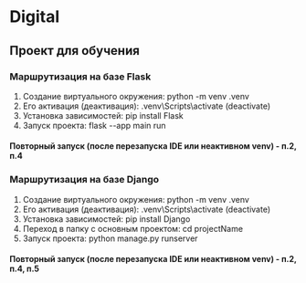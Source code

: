 # Digital
## Проект для обучения

### Маршрутизация на базе Flask
1. Создание виртуального окружения: python -m venv .venv
2. Его активация (деактивация): .venv\Scripts\activate (deactivate)
3. Установка зависимостей: pip install Flask
4. Запуск проекта: flask --app main run
#### Повторный запуск (после перезапуска IDE или неактивном venv) - п.2, п.4

### Маршрутизация на базе Django
1. Создание виртуального окружения: python -m venv .venv
2. Его активация (деактивация): .venv\Scripts\activate (deactivate)
3. Установка зависимостей: pip install Django
4. Переход в папку с основным проектом: cd projectName
5. Запуск проекта: python manage.py runserver
#### Повторный запуск (после перезапуска IDE или неактивном venv) - п.2, п.4, п.5